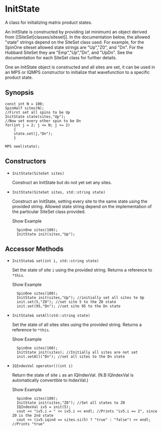 # InitState #

A class for initializing matrix product states.

An InitState is constructed by providing (at minimum) an object derived from [[SiteSet|classes/siteset]]. 
In the documentation below, the allowed "state" strings depend on the SiteSet class used. For example, 
for the SpinOne siteset allowed state strings are "Up","Z0", and "Dn". For the Hubbard SiteSet they are 
"Emp","Up","Dn", and "UpDn". See the documentation for each SiteSet class for further details.

One an InitState object is constructed and all sites are set, it can be used in an MPS or IQMPS 
constructor to initialize that wavefunction to a specific product state.

## Synopsis ##

    const int N = 100;
    SpinHalf sites(N);
    //First set all spins to be Up
    InitState state(sites,"Up");
    //Now set every other spin to be Dn
    for(int j = 2; j <= N; j += 2)
        {
        state.set(j,"Dn");
        }

    MPS neel(state);



## Constructors ##

* `InitState(SiteSet sites)` 

   Construct an InitState but do not yet set any sites.

* `InitState(SiteSet sites, std::string state)` 

   Construct an InitState, setting every site to the same state using the provided string.
   Allowed state string depend on the implementation of the particular SiteSet class provided.

  <div class="example_clicker">Show Example</div>

        SpinOne sites(100);
        InitState init(sites,"Up");

## Accessor Methods ##

* `InitState& set(int i, std::string state)` 

   Set the state of site `i` using the provided string. Returns a reference to `*this`.

  <div class="example_clicker">Show Example</div>

        SpinOne sites(100);
        InitState init(sites,"Up"); //initially set all sites to Up
        init.set(5,"Z0"); //set site 5 to the Z0 state
        init.set(95,"Dn"); //set site 95 to the Dn state

* `InitState& setAll(std::string state)` 

   Set the state of all sites sites using the provided string. Returns a reference to `*this`.

  <div class="example_clicker">Show Example</div>

        SpinOne sites(100);
        InitState init(sites); //Initially all sites are not set
        init.setAll("Dn"); //set all sites to the Dn state

* `IQIndexVal operator()(int i)` 

   Return the state of site `i` as an IQIndexVal. (N.B IQIndexVal is automatically convertible to IndexVal.)

   <div class="example_clicker">Show Example</div>

        SpinOne sites(100);
        InitState init(sites,"Z0"); //Set all states to Z0
        IQIndexVal iv5 = init(5);
        cout << "iv5.i = " << iv5.i << endl; //Prints "iv5.i == 2", since Z0 is the 2nd state
        cout << (iv5.iqind == sites.si(5) ? "true" : "false") << endl; //Prints "true"

